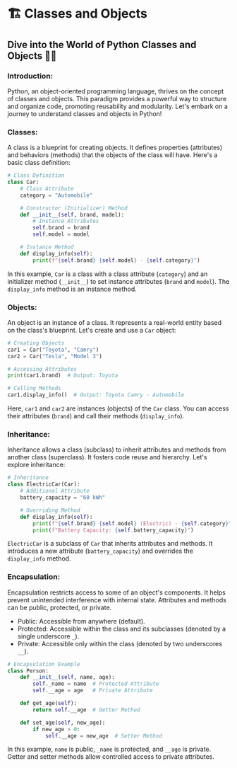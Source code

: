 # 🏗️ Classes and Objects

## Dive into the World of Python Classes and Objects 🚀🐍

### Introduction:

Python, an object-oriented programming language, thrives on the concept of classes and objects. This paradigm provides a powerful way to structure and organize code, promoting reusability and modularity. Let's embark on a journey to understand classes and objects in Python!

### Classes:

A class is a blueprint for creating objects. It defines properties (attributes) and behaviors (methods) that the objects of the class will have. Here's a basic class definition:

```python
# Class Definition
class Car:
    # Class Attribute
    category = "Automobile"

    # Constructor (Initializer) Method
    def __init__(self, brand, model):
        # Instance Attributes
        self.brand = brand
        self.model = model

    # Instance Method
    def display_info(self):
        print(f"{self.brand} {self.model} - {self.category}")
```

In this example, `Car` is a class with a class attribute (`category`) and an initializer method (`__init__`) to set instance attributes (`brand` and `model`). The `display_info` method is an instance method.

### Objects:

An object is an instance of a class. It represents a real-world entity based on the class's blueprint. Let's create and use a `Car` object:

```python
# Creating Objects
car1 = Car("Toyota", "Camry")
car2 = Car("Tesla", "Model 3")

# Accessing Attributes
print(car1.brand)  # Output: Toyota

# Calling Methods
car1.display_info()  # Output: Toyota Camry - Automobile
```

Here, `car1` and `car2` are instances (objects) of the `Car` class. You can access their attributes (`brand`) and call their methods (`display_info`).

### Inheritance:

Inheritance allows a class (subclass) to inherit attributes and methods from another class (superclass). It fosters code reuse and hierarchy. Let's explore inheritance:

```python
# Inheritance
class ElectricCar(Car):
    # Additional Attribute
    battery_capacity = "60 kWh"

    # Overriding Method
    def display_info(self):
        print(f"{self.brand} {self.model} (Electric) - {self.category}")
        print(f"Battery Capacity: {self.battery_capacity}")
```

`ElectricCar` is a subclass of `Car` that inherits attributes and methods. It introduces a new attribute (`battery_capacity`) and overrides the `display_info` method.

### Encapsulation:

Encapsulation restricts access to some of an object's components. It helps prevent unintended interference with internal state. Attributes and methods can be public, protected, or private.

* Public: Accessible from anywhere (default).
* Protected: Accessible within the class and its subclasses (denoted by a single underscore `_`).
* Private: Accessible only within the class (denoted by two underscores `__`).

```python
# Encapsulation Example
class Person:
    def __init__(self, name, age):
        self._name = name  # Protected Attribute
        self.__age = age   # Private Attribute

    def get_age(self):
        return self.__age  # Getter Method

    def set_age(self, new_age):
        if new_age > 0:
            self.__age = new_age  # Setter Method
```

In this example, `name` is public, `_name` is protected, and `__age` is private. Getter and setter methods allow controlled access to private attributes.
